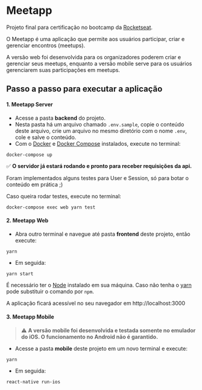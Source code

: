 # Meetapp

Projeto final para certificação no bootcamp da <a href="https://rocketseat.com.br/" target="blank">Rocketseat</a>.

O Meetapp é uma aplicação que permite aos usuários participar, criar e gerenciar encontros (meetups).

A versão web foi desenvolvida para os organizadores poderem criar e gerenciar seus meetups, enquanto a versão mobile serve para os usuários gerenciarem suas participações em meetups.

## Passo a passo para executar a aplicação

#### 1. Meetapp Server

* Acesse a pasta **backend** do projeto.
* Nesta pasta há um arquivo chamado `.env.sample`, copie o conteúdo deste arquivo, crie um arquivo no mesmo diretório com o nome `.env`, cole e salve o conteúdo.
* Com o <a href="https://docs.docker.com/install/" target="blank">Docker</a> e <a href="https://docs.docker.com/compose/install/" target="blank">Docker Compose</a> instalados, execute no terminal:

```
docker-compose up
```

:white_check_mark: **O servidor já estará rodando e pronto para receber requisições da api.**

Foram implementados alguns testes para User e Session, só para botar o conteúdo em prática ;)

Caso queira rodar testes, execute no terminal:

```
docker-compose exec web yarn test
```

#### 2. Meetapp Web

* Abra outro terminal e navegue até pasta **frontend** deste projeto, então execute:

```
yarn
```
* Em seguida:
```
yarn start
```

É necessário ter o <a href="https://nodejs.org/" target="blank">Node</a> instalado em sua máquina. Caso não tenha o <a href="https://yarnpkg.com/" target="blank">yarn</a> pode substituir o comando por `npm`.

A aplicação ficará acessível no seu navegador em http://localhost:3000

#### 3. Meetapp Mobile

> :warning: **A versão mobile foi desenvolvida e testada somente no emulador do iOS. O funcionamento no Android não é garantido.**

* Acesse a pasta **mobile** deste projeto em um novo terminal e execute:

```
yarn
```
* Em seguida:

```
react-native run-ios
```